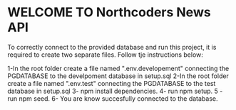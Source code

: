 # WELCOME TO Northcoders News API

To correctly connect to the provided database and run this project, it is required to create two separate files. Follow tje instructions below:

1-In the root folder create a file named ".env.developement" connecting the PGDATABASE to the develpoment database in setup.sql 
2-In the root folder create a file named ".env.test" connecting the PGDATABASE to the test database in setup.sql 
3- npm install dependencies.
4- run npm setup.
5 -run npm seed.
6- You are know succesfully connected to the database.